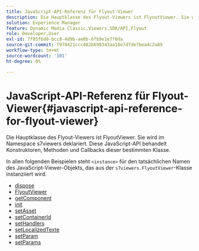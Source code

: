 ```yaml
---
title: JavaScript-API-Referenz für Flyout-Viewer
description: Die Hauptklasse des Flyout-Viewers ist FlyoutViewer. Sie wird im Namespace s7viewers deklariert. Diese JavaScript-API behandelt Konstruktoren, Methoden und Callbacks dieser bestimmten Klasse.
solution: Experience Manager
feature: Dynamic Media Classic,Viewers,SDK/API,Flyout
role: Developer,User
exl-id: 7f85f6d0-bcc8-4d9b-ae0b-6fb9e1e7f0da
source-git-commit: f970421ccc482b698343aa18e7dfde7bea4c2a89
workflow-type: tm+mt
source-wordcount: '101'
ht-degree: 0%

---
```


# JavaScript-API-Referenz für Flyout-Viewer{#javascript-api-reference-for-flyout-viewer}

Die Hauptklasse des Flyout-Viewers ist FlyoutViewer. Sie wird im Namespace s7viewers deklariert. Diese JavaScript-API behandelt Konstruktoren, Methoden und Callbacks dieser bestimmten Klasse.

In allen folgenden Beispielen steht `<instance>` für den tatsächlichen Namen des JavaScript-Viewer-Objekts, das aus der `s7viewers.FlyoutViewer`-Klasse instanziiert wird.

* [dispose](r-html5-flyout-viewer-20-javascriptapiref-dispose.md)
* [FlyoutViewer](r-html5-flyout-viewer-20-javascriptapiref-flyoutviewer.md)
* [getComponent](r-html5-flyout-viewer-20-javascriptapiref-getcomponent.md)
* [init](r-html5-flyout-viewer-20-javascriptapiref-init.md)
* [setAsset](r-html5-flyout-viewer-20-javascriptapiref-setasset.md)
* [setContainerId](r-html5-flyout-viewer-20-javascriptapiref-setcontainerid.md)
* [setHandlers](r-html5-flyout-viewer-20-javascriptapiref-sethandlers.md)
* [setLocalizedTexte](r-html5-flyout-viewer-20-javascriptapiref-setlocalizedtexts.md)
* [setParam](r-html5-flyout-viewer-20-javascriptapiref-setparam.md)
* [setParams](r-html5-flyout-viewer-20-javascriptapiref-setparams.md)
